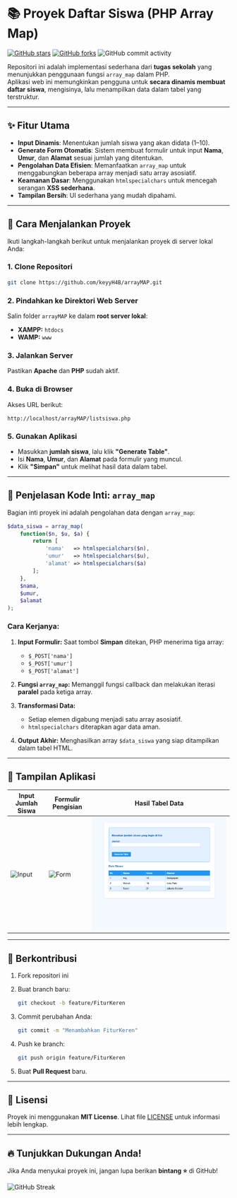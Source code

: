 
# 📚 Proyek Daftar Siswa (PHP Array Map)

[![GitHub stars](https://img.shields.io/github/stars/keyyH4B/arrayMAP.svg?style=social&label=Star)](https://github.com/keyyH4B/arrayMAP/stargazers)
[![GitHub forks](https://img.shields.io/github/forks/keyyH4B/arrayMAP.svg?style=social&label=Fork)](https://github.com/keyyH4B/arrayMAP/network/members)
![GitHub commit activity](https://img.shields.io/github/commit-activity/m/keyyH4B/arrayMAP)

Repositori ini adalah implementasi sederhana dari **tugas sekolah** yang menunjukkan penggunaan fungsi `array_map` dalam PHP.  
Aplikasi web ini memungkinkan pengguna untuk **secara dinamis membuat daftar siswa**, mengisinya, lalu menampilkan data dalam tabel yang terstruktur.

---

## ✨ Fitur Utama
- **Input Dinamis**: Menentukan jumlah siswa yang akan didata (1–10).
- **Generate Form Otomatis**: Sistem membuat formulir untuk input **Nama**, **Umur**, dan **Alamat** sesuai jumlah yang ditentukan.
- **Pengolahan Data Efisien**: Memanfaatkan `array_map` untuk menggabungkan beberapa array menjadi satu array asosiatif.
- **Keamanan Dasar**: Menggunakan `htmlspecialchars` untuk mencegah serangan **XSS sederhana**.
- **Tampilan Bersih**: UI sederhana yang mudah dipahami.

---

## 🚀 Cara Menjalankan Proyek

Ikuti langkah-langkah berikut untuk menjalankan proyek di server lokal Anda:

### 1. Clone Repositori
```bash
git clone https://github.com/keyyH4B/arrayMAP.git
````

### 2. Pindahkan ke Direktori Web Server

Salin folder `arrayMAP` ke dalam **root server lokal**:

* **XAMPP:** `htdocs`
* **WAMP:** `www`

### 3. Jalankan Server

Pastikan **Apache** dan **PHP** sudah aktif.

### 4. Buka di Browser

Akses URL berikut:

```
http://localhost/arrayMAP/listsiswa.php
```

### 5. Gunakan Aplikasi

* Masukkan **jumlah siswa**, lalu klik **"Generate Table"**.
* Isi **Nama**, **Umur**, dan **Alamat** pada formulir yang muncul.
* Klik **"Simpan"** untuk melihat hasil data dalam tabel.

---

## 🔧 Penjelasan Kode Inti: `array_map`

Bagian inti proyek ini adalah pengolahan data dengan `array_map`:

```php
$data_siswa = array_map(
    function($n, $u, $a) {
        return [
            'nama'   => htmlspecialchars($n),
            'umur'   => htmlspecialchars($u),
            'alamat' => htmlspecialchars($a)
        ];
    },
    $nama,
    $umur,
    $alamat
);
```

### Cara Kerjanya:

1. **Input Formulir:** Saat tombol **Simpan** ditekan, PHP menerima tiga array:

   * `$_POST['nama']`
   * `$_POST['umur']`
   * `$_POST['alamat']`
2. **Fungsi `array_map`:** Memanggil fungsi callback dan melakukan iterasi **paralel** pada ketiga array.
3. **Transformasi Data:**

   * Setiap elemen digabung menjadi satu array asosiatif.
   * `htmlspecialchars` diterapkan agar data aman.
4. **Output Akhir:** Menghasilkan array `$data_siswa` yang siap ditampilkan dalam tabel HTML.

---

## 📸 Tampilan Aplikasi

| Input Jumlah Siswa                           | Formulir Pengisian                         | Hasil Tabel Data                             |
| -------------------------------------------- | ------------------------------------------ | -------------------------------------------- |
| ![Input](https://ibb.co.com/hRLzVTv7) | ![Form](https://ibb.co.com/shbh4Km) | ![Hasil](https://github.com/keyyH4B/arrayMAP/blob/main/Hasil.png) |

---

## 🤝 Berkontribusi

1. Fork repositori ini
2. Buat branch baru:

   ```bash
   git checkout -b feature/FiturKeren
   ```
3. Commit perubahan Anda:

   ```bash
   git commit -m "Menambahkan FiturKeren"
   ```
4. Push ke branch:

   ```bash
   git push origin feature/FiturKeren
   ```
5. Buat **Pull Request** baru.

---

## 📝 Lisensi

Proyek ini menggunakan **MIT License**.
Lihat file [LICENSE](LICENSE) untuk informasi lebih lengkap.

---

## 🔥 Tunjukkan Dukungan Anda!

Jika Anda menyukai proyek ini, jangan lupa berikan **bintang ⭐** di GitHub!

![GitHub Streak](https://streak-stats.demolab.com/?user=keyyH4B\&theme=dark\&border_radius=5)
